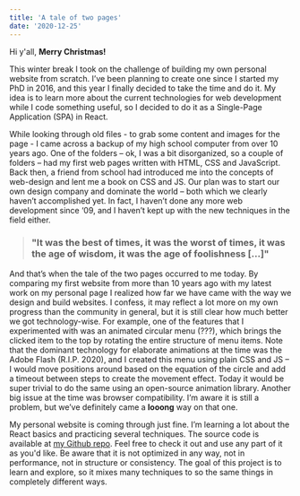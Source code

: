 ```yaml
---
title: 'A tale of two pages'
date: '2020-12-25'
---
```


Hi y'all, **Merry Christmas!**

This winter break I took on the challenge of building my own personal website from scratch.
I’ve been planning to create one since I started my PhD in 2016, and this year I finally decided to take the time and do it.
My idea is to learn more about the current technologies for web development while I code something useful, so I decided to do it as a Single-Page Application (SPA) in React.

While looking through old files - to grab some content and images for the page - I came across a backup of my high school computer from over 10 years ago.
One of the folders – ok, I was a bit disorganized, so a couple of folders – had my first web pages written with HTML, CSS and JavaScript.
Back then, a friend from school had introduced me into the concepts of web-design and lent me a book on CSS and JS.
Our plan was to start our own design company and dominate the world – both which we clearly haven’t accomplished yet.
In fact, I haven’t done any more web development since ‘09, and I haven’t kept up with the new techniques in the field either.

> ### "It was the best of times, it was the worst of times, it was the age of wisdom, it was the age of foolishness [...]"

And that’s when the tale of the two pages occurred to me today.
By comparing my first website from more than 10 years ago with my latest work on my personal page I realized how far we have came with the way we design and build websites.
I confess, it may reflect a lot more on my own progress than the community in general, but it is still clear how much better we got technology-wise.
For example, one of the features that I experimented with was an animated circular menu (???), which brings the clicked item to the top by rotating the entire structure of menu items.
Note that the dominant technology for elaborate animations at the time was the Adobe Flash (R.I.P. 2020), and I created this menu using plain CSS and JS – I would move positions around based on the equation of the circle and add a timeout between steps to create the movement effect.
Today it would be super trivial to do the same using an open-source animation library.
Another big issue at the time was browser compatibility.
I’m aware it is still a problem, but we’ve definitely came a **looong** way on that one.

My personal website is coming through just fine. I’m learning a lot about the React basics and practicing several techniques.
The source code is available at [my Github repo](https://github.com/ViniBR01/personal-site).
Feel free to check it out and use any part of it as you'd like.
Be aware that it is not optimized in any way, not in performance, not in structure or consistency.
The goal of this project is to learn and explore, so it mixes many techniques to so the same things in completely different ways.
